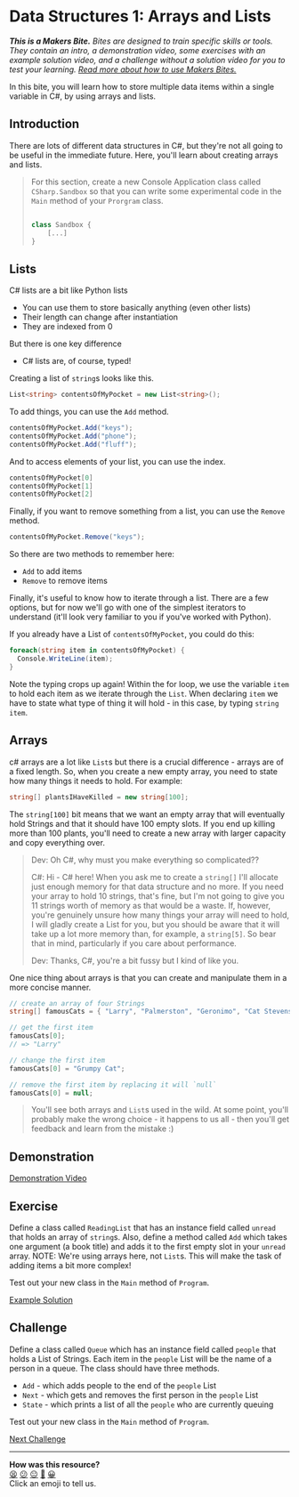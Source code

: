 # Data Structures 1: Arrays and Lists

_**This is a Makers Bite.** Bites are designed to train specific skills or
tools. They contain an intro, a demonstration video, some exercises with an
example solution video, and a challenge without a solution video for you to test
your learning. [Read more about how to use Makers
Bites.](https://github.com/makersacademy/course/blob/main/labels/bites.md)_

In this bite, you will learn how to store multiple data items within a single 
variable in C#, by using arrays and lists.

## Introduction

There are lots of different data structures in C#, but they're not all going 
to be useful in the immediate future. Here, you'll learn about creating arrays and lists.

> For this section, create a new Console Application class called `CSharp.Sandbox` so that you can write some 
> experimental code in the `Main` method of your `Prorgram` class.
> 
> ```cs
> 
> class Sandbox {
>     [...]
> }
> ```

## Lists

C# lists are a bit like Python lists
- You can use them to store basically anything (even other lists)
- Their length can change after instantiation
- They are indexed from 0

But there is one key difference
- C# lists are, of course, typed!

Creating a list of `string`s looks like this.

```cs
List<string> contentsOfMyPocket = new List<string>();
```

To add things, you can use the `Add` method.

```cs
contentsOfMyPocket.Add("keys");
contentsOfMyPocket.Add("phone");
contentsOfMyPocket.Add("fluff");
```

And to access elements of your list, you can use the index.

```cs
contentsOfMyPocket[0]
contentsOfMyPocket[1]
contentsOfMyPocket[2]
```

Finally, if you want to remove something from a list, you can use the `Remove` method.

```cs
contentsOfMyPocket.Remove("keys");
```

So there are two methods to remember here:

* `Add` to add items
* `Remove` to remove items

Finally, it's useful to know how to iterate through a list. There are a 
few options, but for now we'll go with one of the simplest iterators to 
understand (it'll look very familiar to you if you've worked with Python). 

If you already have a List of `contentsOfMyPocket`, you could do this:

```cs
foreach(string item in contentsOfMyPocket) {
  Console.WriteLine(item);
}
```

Note the typing crops up again! Within the for loop, we use the variable `item`
to hold each item as we iterate through the `List`. When declaring `item` we
have to state what type of thing it will hold - in this case, by typing `string
item`.

## Arrays

c# arrays are a lot like `List`s but there is a crucial difference - 
arrays are of a fixed length. So, when you create a new empty array, you need 
to state how many things it needs to hold. For example:

```cs
string[] plantsIHaveKilled = new string[100];
```

The `string[100]` bit means that we want an empty array that will eventually 
hold Strings and that it should have 100 empty slots. If you end up killing 
more than 100 plants, you'll need to create a new array with larger capacity 
and copy everything over.

> Dev: Oh C#, why must you make everything so complicated??
>
> C#: Hi - C# here! When you ask me to create a `string[]` I'll allocate 
> just enough memory for that data structure and no more. If you need your 
> array to hold 10 strings, that's fine, but I'm not going to give you 11 
> strings worth of memory as that would be a waste. If, however, you're 
> genuinely unsure how many things your array will need to hold, I will gladly 
> create a List for you, but you should be aware that it will take up a 
> lot more memory than, for example, a `string[5]`. So bear that in mind, 
> particularly if you care about performance.
>
> Dev: Thanks, C#, you're a bit fussy but I kind of like you.

One nice thing about arrays is that you can create and manipulate them in a 
more concise manner.

```cs
// create an array of four Strings
string[] famousCats = { "Larry", "Palmerston", "Geronimo", "Cat Stevens" };

// get the first item
famousCats[0];
// => "Larry"

// change the first item
famousCats[0] = "Grumpy Cat";

// remove the first item by replacing it will `null`
famousCats[0] = null;
```

> You'll see both arrays and `List`s used in the wild. At some point, 
you'll probably make the wrong choice - it happens to us all - then you'll get 
feedback and learn from the mistake :)

## Demonstration

[Demonstration Video]()

## Exercise

Define a class called `ReadingList` that has an instance field called `unread` 
that holds an array of `string`s. Also, define a method called `Add` which takes 
one argument (a book title) and adds it to the first empty slot in your 
`unread` array. NOTE: We're using arrays here, not `List`s. This will 
make the task of adding items a bit more complex!

Test out your new class in the `Main` method of `Program`.

[Example Solution]()

## Challenge

Define a class called `Queue` which has an instance field called `people` that 
holds a List of Strings. Each item in the `people` List will be the 
name of a person in a queue. The class should have three methods.

* `Add` - which adds people to the end of the `people` List
* `Next` - which gets and removes the first person in the `people` List
* `State` - which prints a list of all the `people` who are currently queuing

Test out your new class in the `Main` method of `Program`.

[Next Challenge](12_data_structures_2_bite.md)

<!-- BEGIN GENERATED SECTION DO NOT EDIT -->

---

**How was this resource?**  
[😫](https://airtable.com/shrUJ3t7KLMqVRFKR?prefill_Repository=makersacademy%2Fcsharp-fundamentals&prefill_File=bites%2F11_data_structures_1_bite.md&prefill_Sentiment=😫) [😕](https://airtable.com/shrUJ3t7KLMqVRFKR?prefill_Repository=makersacademy%2Fcsharp-fundamentals&prefill_File=bites%2F11_data_structures_1_bite.md&prefill_Sentiment=😕) [😐](https://airtable.com/shrUJ3t7KLMqVRFKR?prefill_Repository=makersacademy%2Fcsharp-fundamentals&prefill_File=bites%2F11_data_structures_1_bite.md&prefill_Sentiment=😐) [🙂](https://airtable.com/shrUJ3t7KLMqVRFKR?prefill_Repository=makersacademy%2Fcsharp-fundamentals&prefill_File=bites%2F11_data_structures_1_bite.md&prefill_Sentiment=🙂) [😀](https://airtable.com/shrUJ3t7KLMqVRFKR?prefill_Repository=makersacademy%2Fcsharp-fundamentals&prefill_File=bites%2F11_data_structures_1_bite.md&prefill_Sentiment=😀)  
Click an emoji to tell us.

<!-- END GENERATED SECTION DO NOT EDIT -->
